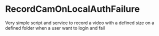 # RecordCamOnLocalAuthFailure

Very simple script and service to record a video with a defined size on a defined folder when a user want to login and fail
